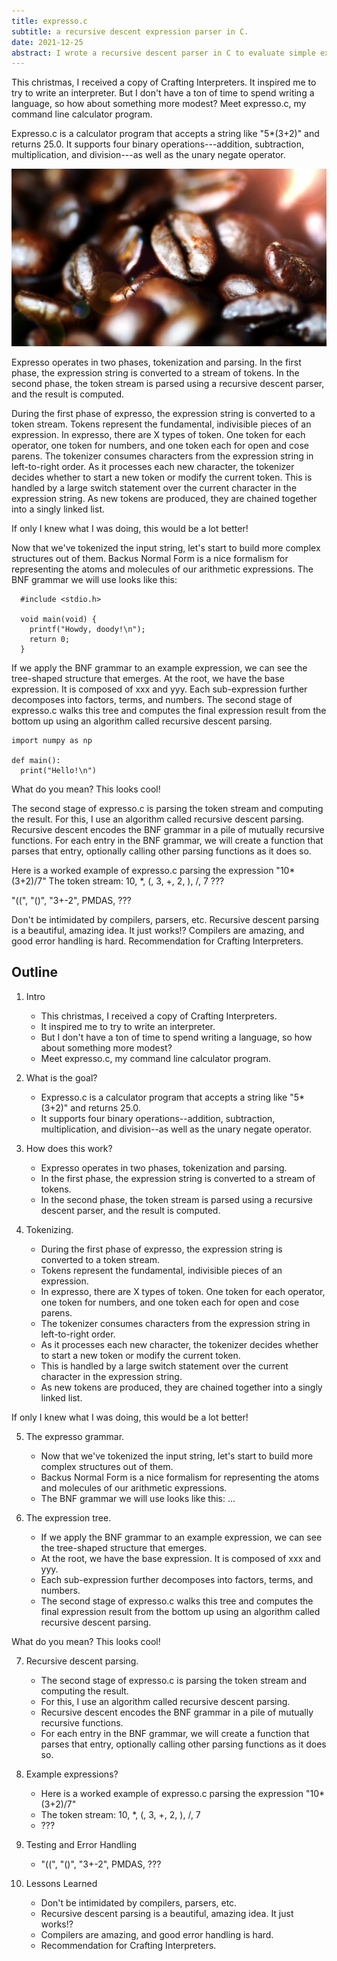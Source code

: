 ```yaml
---
title: expresso.c
subtitle: a recursive descent expression parser in C.
date: 2021-12-25
abstract: I wrote a recursive descent parser in C to evaluate simple expressions.
---
```


This christmas, I received a copy of Crafting Interpreters.
It inspired me to try to write an interpreter.
But I don't have a ton of time to spend writing a language, so how about something more modest?
Meet expresso.c, my command line calculator program.

Expresso.c is a calculator program that accepts a string like "5\*(3+2)" and returns 25.0.
It supports four binary operations---addition, subtraction, multiplication, and division---as well as the unary negate operator.

![](beans.jpg)

Expresso operates in two phases, tokenization and parsing.
In the first phase, the expression string is converted to a stream of tokens.
In the second phase, the token stream is parsed using a recursive descent parser, and the result is computed.

During the first phase of expresso, the expression string is converted to a token stream.
Tokens represent the fundamental, indivisible pieces of an expression.
In expresso, there are X types of token. One token for each operator, one token for numbers, and one token each for open and cose parens.
The tokenizer consumes characters from the expression string in left-to-right order.
As it processes each new character, the tokenizer decides whether to start a new token or modify the current token.
This is handled by a large switch statement over the current character in the expression string.
As new tokens are produced, they are chained together into a singly linked list.

<aside><p>
  If only I knew what I was doing, this would be a lot better!
</p></aside>

Now that we've tokenized the input string, let's start to build more complex structures out of them.
Backus Normal Form is a nice formalism for representing the atoms and molecules of our arithmetic expressions.
The BNF grammar we will use looks like this:

      #include <stdio.h>

      void main(void) {
        printf("Howdy, doody!\n");
        return 0;
      }

If we apply the BNF grammar to an example expression, we can see the tree-shaped structure that emerges.
At the root, we have the base expression. It is composed of xxx and yyy.
Each sub-expression further decomposes into factors, terms, and numbers.
The second stage of expresso.c walks this tree and computes the final expression result from the bottom up using an algorithm called recursive descent parsing.

    import numpy as np

    def main():
      print("Hello!\n")

<aside><p>
  What do you mean? This looks cool!
</p></aside>

The second stage of expresso.c is parsing the token stream and computing the result.
For this, I use an algorithm called recursive descent parsing.
Recursive descent encodes the BNF grammar in a pile of mutually recursive functions.
For each entry in the BNF grammar, we will create a function that parses that entry, optionally calling other parsing functions as it does so.

Here is a worked example of expresso.c parsing the expression "10\*(3+2)/7"
The token stream: 10, \*, (, 3, +, 2, ), \/, 7
???

"((", "()", "3+-2", PMDAS, ???

Don't be intimidated by compilers, parsers, etc. 
Recursive descent parsing is a beautiful, amazing idea. It just works!?
Compilers are amazing, and good error handling is hard.
Recommendation for Crafting Interpreters.

## Outline

1. Intro
    - This christmas, I received a copy of Crafting Interpreters.
    - It inspired me to try to write an interpreter.
    - But I don't have a ton of time to spend writing a language, so how about something more modest?
    - Meet expresso.c, my command line calculator program.

2. What is the goal?
    - Expresso.c is a calculator program that accepts a string like "5\*(3+2)" and returns 25.0.
    - It supports four binary operations--addition, subtraction, multiplication, and division--as well as the unary negate operator.

3. How does this work?
    - Expresso operates in two phases, tokenization and parsing.
    - In the first phase, the expression string is converted to a stream of tokens.
    - In the second phase, the token stream is parsed using a recursive descent parser, and the result is computed.

4. Tokenizing.
    - During the first phase of expresso, the expression string is converted to a token stream.
    - Tokens represent the fundamental, indivisible pieces of an expression.
    - In expresso, there are X types of token. One token for each operator, one token for numbers, and one token each for open and cose parens.
    - The tokenizer consumes characters from the expression string in left-to-right order.
    - As it processes each new character, the tokenizer decides whether to start a new token or modify the current token.
    - This is handled by a large switch statement over the current character in the expression string.
    - As new tokens are produced, they are chained together into a singly linked list.

<aside><p>
  If only I knew what I was doing, this would be a lot better!
</p></aside>

5. The expresso grammar.
    - Now that we've tokenized the input string, let's start to build more complex structures out of them.
    - Backus Normal Form is a nice formalism for representing the atoms and molecules of our arithmetic expressions.
    - The BNF grammar we will use looks like this: ...

6. The expression tree.
    - If we apply the BNF grammar to an example expression, we can see the tree-shaped structure that emerges.
    - At the root, we have the base expression. It is composed of xxx and yyy.
    - Each sub-expression further decomposes into factors, terms, and numbers.
    - The second stage of expresso.c walks this tree and computes the final expression result from the bottom up using an algorithm called recursive descent parsing.

<aside><p>
  What do you mean? This looks cool!
</p></aside>

7. Recursive descent parsing.
    - The second stage of expresso.c is parsing the token stream and computing the result.
    - For this, I use an algorithm called recursive descent parsing.
    - Recursive descent encodes the BNF grammar in a pile of mutually recursive functions.
    - For each entry in the BNF grammar, we will create a function that parses that entry, optionally calling other parsing functions as it does so.

8. Example expressions?
    - Here is a worked example of expresso.c parsing the expression "10\*(3+2)/7"
    - The token stream: 10, \*, (, 3, +, 2, ), \/, 7
    - ???

9. Testing and Error Handling
    - "((", "()", "3+-2", PMDAS, ???

10. Lessons Learned
    - Don't be intimidated by compilers, parsers, etc. 
    - Recursive descent parsing is a beautiful, amazing idea. It just works!?
    - Compilers are amazing, and good error handling is hard.
    - Recommendation for Crafting Interpreters.
